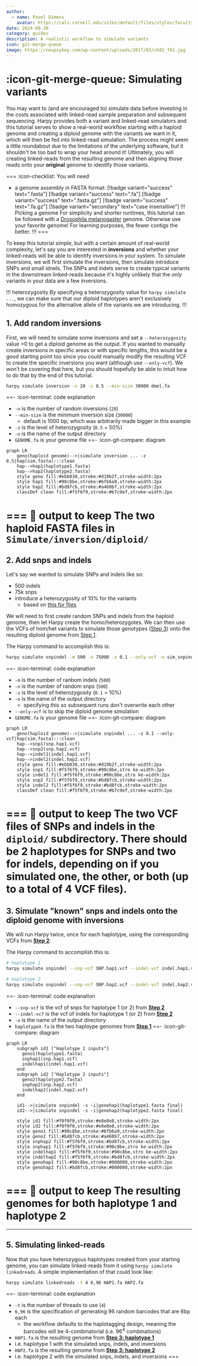 ```yaml
---
author: 
  - name: Pavel Dimens
    avatar: https://cals.cornell.edu/sites/default/files/styles/faculty/public/2024-09/afs-headshot-high-res-2cropped_0.jpg
date: 2024-09-30
category: guides
description: A realistic workflow to simulate variants
icon: git-merge-queue
image: https://neupsykey.com/wp-content/uploads/2017/03/ch02_f01.jpg
---
```


# :icon-git-merge-queue: Simulating variants
You may want to (and are encouraged to) simulate data before investing in the
costs associated with linked-read sample preparation and subsequent sequencing. 
Harpy provides both a variant and linked-read simulators and this tutorial serves to
show a real-world workflow starting with a haploid genome and creating a diploid genome
with the variants we want in it, which will then be fed into linked-read simulation. The
process might seem a little roundabout due to the limitations of the underlying software,
but it shouldn't be too bad to wrap your head around it! Ultimately, you will creating
linked-reads from the resulting genome and then aligning those reads onto your **original**
genome to identify those variants.

===  :icon-checklist: You will need
- a genome assembly in FASTA format: [!badge variant="success" text=".fasta"] [!badge variant="success" text=".fa"] [!badge variant="success" text=".fasta.gz"] [!badge variant="success" text=".fa.gz"] [!badge variant="secondary" text="case insensitive"]
!!! Picking a genome
For simplicity and shorter runtimes, this tutorial can be followed with a [Drosophila melanogaster](https://www.ncbi.nlm.nih.gov/datasets/genome/GCF_000001215.4/)
genome. Otherwise use your favorite genome! For learning purposes, the fewer contigs the better.
!!!
===

To keep this tutorial simple, but with a certain amount of real-world complexity, let's say you are interested in **inversions** and
whether your linked-reads will be able to identify inversions in your system. To simulate inversions, we will first simulate the inversions,
then simulate introduce SNPs and small idnels. The SNPs and indels serve to create typical variants in the downstream linked-reads because it's highly
unlikely that the _only_ variants in your data are a few inversions. 

!!! heterozygosity
By specifying a heterozygosity value for `harpy simulate ...`, we can make sure that our diploid haplotypes aren't exclusively homozygous for the alternative allele of the variants we are introducing.
!!!

## 1. Add random inversions
First, we will need to simulate some inversions and set a `--heterozygosity` value >0 to get a diploid genome as the output.
If you wanted to manually create inversions in specific areas or with specific lengths, this would be a good starting point too since
you could manually modify the resulting VCF to create the specific inversions you want (although use `--only-vcf`). We won't be covering
that here, but you should hopefully be able to intuit how to do that by the end of this tutorial.

```bash
harpy simulate inversion -n 20 -z 0.5 --min-size 30000 dmel.fa
```
==- :icon-terminal: code explanation
- `-n` is the number of random inversions (`20`)
- `--min-size` is the minimum inversion size (`30000`)
    - default is 1000 bp, which was arbitrarily made bigger in this example
- `-z` is the level of heterozygosity (`0.5` = 50%)
- `-o` is the name of the output directory
- `GENOME.fa` is your genome file
==- :icon-git-compare: diagram
```mermaid
graph LR
    geno(haploid genome)-->|simulate inversion ... -z 0.5|hap(sim.fasta):::clean
    hap-->hap1(haplotype1.fasta)
    hap-->hap2(haplotype2.fasta)
    style geno fill:#ebb038,stroke:#d19b2f,stroke-width:2px
    style hap1 fill:#90c8be,stroke:#6fb6a9,stroke-width:2px
    style hap2 fill:#bd8fcb,stroke:#a460b7,stroke-width:2px
    classDef clean fill:#f5f6f9,stroke:#b7c9ef,stroke-width:2px
```
=== 📝 output to keep
The two haploid FASTA files in `Simulate/inversion/diploid/`
===

## 2. Add snps and indels
Let's say we wanted to simulate SNPs and indels like so:
- 500 indels
- 75k snps
- introduce a heterozygosity of 10% for the variants
  - based on [this for flies](https://www.ncbi.nlm.nih.gov/pmc/articles/PMC1203202/pdf/255.pdf)

We will need to first create random SNPs and indels from the haploid genome, then let Harpy create
the homo/heterozygotes. We can then use the VCFs of hom/het variants to simulate those genotypes ([Step 3](#3-simulate-known-snps-and-indels-onto-the-diploid-genome-with-inversions)) onto
the resulting diploid genome from [Step 1](#1-add-random-inversions).

The Harpy command to accomplish this is:
```bash
harpy simulate snpindel -m 500 -n 75000 -z 0.1 --only-vcf -o sim_snpindel GENOME.fa
```
==- :icon-terminal: code explanation
- `-m` is the number of ranbom indels (`500`)
- `-n` is the number of random snps (`500`)
- `-z` is the level of heterozygosity (`0.1` = 10%)
- `-o` is the name of the output directory
    - specifying this so subsequent runs don't overwrite each other
- `--only-vcf` is to skip the diploid genome simulation
- `GENOME.fa` is your genome file
==- :icon-git-compare: diagram
```mermaid
graph LR
    geno(haploid genome)-->|simulate snpindel ... -z 0.1 --only-vcf|hap(sim.fasta):::clean
    hap-->snp1(snp.hap1.vcf)
    hap-->snp2(snp.hap2.vcf)
    hap-->indel1(indel.hap1.vcf)
    hap-->indel2(indel.hap2.vcf)
    style geno fill:#ebb038,stroke:#d19b2f,stroke-width:2px
    style snp1 fill:#f5f6f9,stroke:#90c8be,stro ke-width:2px
    style indel1 fill:#f5f6f9,stroke:#90c8be,stro ke-width:2px
    style snp2 fill:#f5f6f9,stroke:#bd8fcb,stroke-width:2px
    style indel2 fill:#f5f6f9,stroke:#bd8fcb,stroke-width:2px
    classDef clean fill:#f5f6f9,stroke:#b7c9ef,stroke-width:2px
```
=== 📝 output to keep
The two VCF files of SNPs and indels in the `diploid/` subdirectory. There should be 2 haplotypes for SNPs and two for indels, depending
on if you simulated one, the other, or both (up to a total of 4 VCF files).
===

## 3. Simulate "known" snps and indels onto the diploid genome with inversions
We will run Harpy twice, once for each haplotype, using the corresponding VCFs from [**Step 2**](#2-add-snps-and-indels):

The Harpy command to accomplish this is:
```bash
# haplotype 1
harpy simulate snpindel --snp-vcf SNP.hap1.vcf --indel-vcf indel.hap1.vcf -o sim_snp_hap1 haplotype1.fa

# haplotype 2
harpy simulate snpindel --snp-vcf SNP.hap2.vcf --indel-vcf indel.hap2.vcf -o sim_snp_hap2 haplotype2.fa
```
==- :icon-terminal: code explanation
- `--snp-vcf` is the vcf of snps for haplotype 1 (or 2) from [**Step 2**](#2-add-snps-and-indels)
- `--indel-vcf` is the vcf of indels for haplotype 1 (or 2) from [**Step 2**](#2-add-snps-and-indels)
- `-o` is the name of the output directory
- `haplotypeX.fa` is the two haploype genomes from  [**Step 1**](#1-add-random-inversions)
==- :icon-git-compare: diagram
```mermaid
graph LR
    subgraph id1 ["Haplotype 1 inputs"]
      geno1(haplotype1.fasta)
      snphap1(snp.hap1.vcf)
      indelhap1(indel.hap1.vcf)
    end
    subgraph id2 ["Haplotype 2 inputs"]
      geno2(haplotype2.fasta)
      snphap2(snp.hap2.vcf)
      indelhap2(indel.hap2.vcf)
    end

    id1-->|simulate snpindel -s -i|genohap1(haplotype1.fasta final)
    id2-->|simulate snpindel -s -i|genohap2(haplotype2.fasta final)

    style id1 fill:#f0f0f0,stroke:#e8e8e8,stroke-width:2px
    style id2 fill:#f0f0f0,stroke:#e8e8e8,stroke-width:2px
    style geno1 fill:#90c8be,stroke:#6fb6a9,stroke-width:2px
    style geno2 fill:#bd8fcb,stroke:#a460b7,stroke-width:2px
    style snphap2 fill:#f5f6f9,stroke:#bd8fcb,stroke-width:2px
    style snphap1 fill:#f5f6f9,stroke:#90c8be,stro ke-width:2px
    style indelhap1 fill:#f5f6f9,stroke:#90c8be,stro ke-width:2px
    style indelhap2 fill:#f5f6f9,stroke:#bd8fcb,stroke-width:2px
    style genohap1 fill:#90c8be,stroke:#000000,stroke-width:2px
    style genohap2 fill:#bd8fcb,stroke:#000000,stroke-width:2px
```
=== 📝 output to keep
The resulting genomes for both haplotype 1 and haplotype 2
===
-------

## 5. Simulating linked-reads
Now that you have heterozygous haplotypes created from your starting genome, you can simulate linked-reads from it using
`harpy simulate linkedreads`. A simple implementation of that could look like:
```bash
harpy simulate linkedreads -t 4 6,96 HAP1.fa HAP2.fa
```
==- :icon-terminal: code explanation
- `-t` is the number of threads to use (`4`)
- `6,96` is the specification of generating 96 random barcodes that are 6bp each
  - the workflow defaults to the haplotagging design, meaning the barcodes will be 4-combinatorial (i.e. $96^4$ combinations)
- `HAP1.fa` is the resulting genome from [**Step 3: haplotype 1**](#3-simulate-known-snps-and-indels-onto-the-diploid-genome-with-inversions)
 - i.e. haplotype 1 with the simulated snps, indels, and inversions
- `HAP2.fa` is the resulting genome from [**Step 3: haplotype 2**](#3-simulate-known-snps-and-indels-onto-the-diploid-genome-with-inversions)
 - i.e. haplotype 2 with the simulated snps, indels, and inversions
===